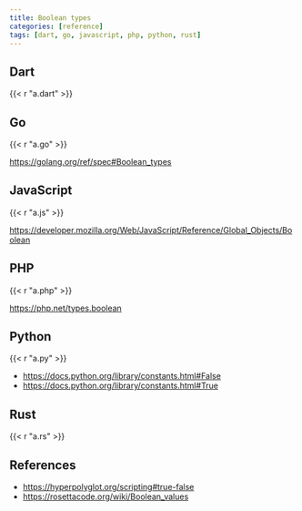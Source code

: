 ```yaml
---
title: Boolean types
categories: [reference]
tags: [dart, go, javascript, php, python, rust]
---
```


## Dart

{{< r "a.dart" >}}

## Go

{{< r "a.go" >}}

<https://golang.org/ref/spec#Boolean_types>

## JavaScript

{{< r "a.js" >}}

<https://developer.mozilla.org/Web/JavaScript/Reference/Global_Objects/Boolean>

## PHP

{{< r "a.php" >}}

<https://php.net/types.boolean>

## Python

{{< r "a.py" >}}

- <https://docs.python.org/library/constants.html#False>
- <https://docs.python.org/library/constants.html#True>

## Rust

{{< r "a.rs" >}}

## References

- <https://hyperpolyglot.org/scripting#true-false>
- <https://rosettacode.org/wiki/Boolean_values>
